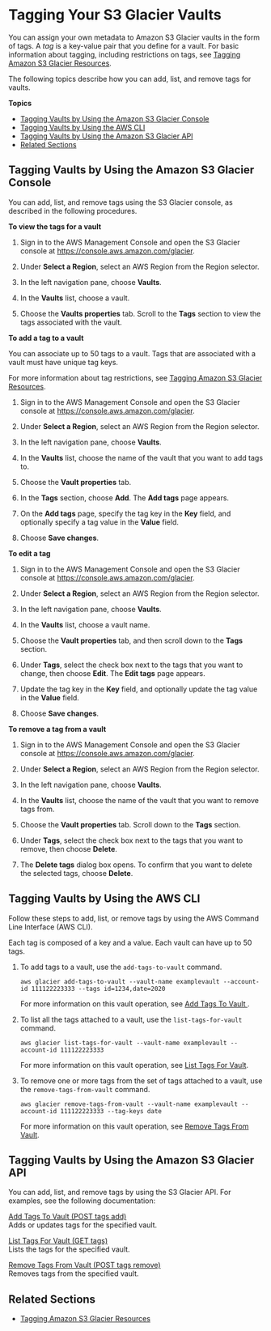 # Tagging Your S3 Glacier Vaults<a name="tagging-vaults"></a>

You can assign your own metadata to Amazon S3 Glacier vaults in the form of tags\. A *tag* is a key\-value pair that you define for a vault\. For basic information about tagging, including restrictions on tags, see [Tagging Amazon S3 Glacier Resources](tagging.md)\.

The following topics describe how you can add, list, and remove tags for vaults\.

**Topics**
+ [Tagging Vaults by Using the Amazon S3 Glacier Console](#tagging-console)
+ [Tagging Vaults by Using the AWS CLI](#tagging-cli)
+ [Tagging Vaults by Using the Amazon S3 Glacier API](#tagging-api)
+ [Related Sections](#related-sections-tagging-vaults)

## Tagging Vaults by Using the Amazon S3 Glacier Console<a name="tagging-console"></a>

You can add, list, and remove tags using the S3 Glacier console, as described in the following procedures\.

**To view the tags for a vault**

1. Sign in to the AWS Management Console and open the S3 Glacier console at [https://console\.aws\.amazon\.com/glacier](https://console.aws.amazon.com/glacier)\.

1. Under **Select a Region**, select an AWS Region from the Region selector\.

1. In the left navigation pane, choose **Vaults**\.

1. In the **Vaults** list, choose a vault\.

1. Choose the **Vaults properties** tab\. Scroll to the **Tags** section to view the tags associated with the vault\.

**To add a tag to a vault**

You can associate up to 50 tags to a vault\. Tags that are associated with a vault must have unique tag keys\.

For more information about tag restrictions, see [Tagging Amazon S3 Glacier Resources](https://docs.aws.amazon.com/amazonglacier/latest/dev/tagging.html)\.

1. Sign in to the AWS Management Console and open the S3 Glacier console at [https://console\.aws\.amazon\.com/glacier](https://console.aws.amazon.com/glacier)\.

1. Under **Select a Region**, select an AWS Region from the Region selector\.

1. In the left navigation pane, choose **Vaults**\.

1. In the **Vaults** list, choose the name of the vault that you want to add tags to\. 

1. Choose the **Vault properties** tab\.

1. In the **Tags** section, choose **Add**\. The **Add tags** page appears\. 

1. On the **Add tags** page, specify the tag key in the **Key** field, and optionally specify a tag value in the **Value** field\. 

1. Choose **Save changes**\.

**To edit a tag**

1. Sign in to the AWS Management Console and open the S3 Glacier console at [https://console\.aws\.amazon\.com/glacier](https://console.aws.amazon.com/glacier)\.

1. Under **Select a Region**, select an AWS Region from the Region selector\.

1. In the left navigation pane, choose **Vaults**\.

1. In the **Vaults** list, choose a vault name\. 

1. Choose the **Vault properties** tab, and then scroll down to the **Tags** section\.

1. Under **Tags**, select the check box next to the tags that you want to change, then choose **Edit**\. The **Edit tags** page appears\. 

1. Update the tag key in the **Key** field, and optionally update the tag value in the **Value** field\.

1. Choose **Save changes**\.

**To remove a tag from a vault**

1. Sign in to the AWS Management Console and open the S3 Glacier console at [https://console\.aws\.amazon\.com/glacier](https://console.aws.amazon.com/glacier)\.

1. Under **Select a Region**, select an AWS Region from the Region selector\.

1. In the left navigation pane, choose **Vaults**\.

1. In the **Vaults** list, choose the name of the vault that you want to remove tags from\. 

1. Choose the **Vault properties** tab\. Scroll down to the **Tags** section\.

1. Under **Tags**, select the check box next to the tags that you want to remove, then choose **Delete**\. 

1. The **Delete tags** dialog box opens\. To confirm that you want to delete the selected tags, choose **Delete**\.

## Tagging Vaults by Using the AWS CLI<a name="tagging-cli"></a>

Follow these steps to add, list, or remove tags by using the AWS Command Line Interface \(AWS CLI\)\.

Each tag is composed of a key and a value\. Each vault can have up to 50 tags\.

1. To add tags to a vault, use the `add-tags-to-vault` command\. 

   ```
   aws glacier add-tags-to-vault --vault-name examplevault --account-id 111122223333 --tags id=1234,date=2020
   ```

    For more information on this vault operation, see [Add Tags To Vault ](https://docs.aws.amazon.com/amazonglacier/latest/dev/api-AddTagsToVault.html)\.

1. To list all the tags attached to a vault, use the `list-tags-for-vault` command\.

   ```
   aws glacier list-tags-for-vault --vault-name examplevault --account-id 111122223333
   ```

    For more information on this vault operation, see [List Tags For Vault](https://docs.aws.amazon.com/amazonglacier/latest/dev/api-ListTagsForVault.html)\.

1. To remove one or more tags from the set of tags attached to a vault, use the `remove-tags-from-vault` command\.

   ```
   aws glacier remove-tags-from-vault --vault-name examplevault --account-id 111122223333 --tag-keys date
   ```

   For more information on this vault operation, see [Remove Tags From Vault](https://docs.aws.amazon.com/amazonglacier/latest/dev/api-RemoveTagsFromVault.html)\.

## Tagging Vaults by Using the Amazon S3 Glacier API<a name="tagging-api"></a>

You can add, list, and remove tags by using the S3 Glacier API\. For examples, see the following documentation:

 [Add Tags To Vault \(POST tags add\)](api-AddTagsToVault.md)   
Adds or updates tags for the specified vault\.

 [List Tags For Vault \(GET tags\)](api-ListTagsForVault.md)   
Lists the tags for the specified vault\.

 [Remove Tags From Vault \(POST tags remove\)](api-RemoveTagsFromVault.md)   
Removes tags from the specified vault\.

## Related Sections<a name="related-sections-tagging-vaults"></a>

 
+ [Tagging Amazon S3 Glacier Resources](tagging.md)